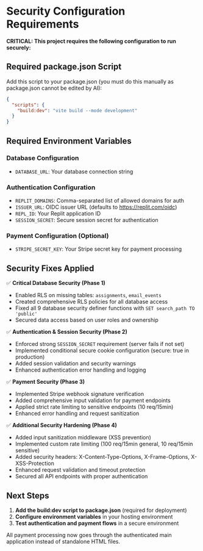 # Security Configuration Requirements

**CRITICAL: This project requires the following configuration to run securely:**

## Required package.json Script
Add this script to your package.json (you must do this manually as package.json cannot be edited by AI):

```json
{
  "scripts": {
    "build:dev": "vite build --mode development"
  }
}
```

## Required Environment Variables

### Database Configuration
- `DATABASE_URL`: Your database connection string

### Authentication Configuration  
- `REPLIT_DOMAINS`: Comma-separated list of allowed domains for auth
- `ISSUER_URL`: OIDC issuer URL (defaults to https://replit.com/oidc)
- `REPL_ID`: Your Replit application ID
- `SESSION_SECRET`: Secure session secret for authentication

### Payment Configuration (Optional)
- `STRIPE_SECRET_KEY`: Your Stripe secret key for payment processing

## Security Fixes Applied

✅ **Critical Database Security (Phase 1)**
- Enabled RLS on missing tables: `assignments`, `email_events`
- Created comprehensive RLS policies for all database access
- Fixed all 9 database security definer functions with `SET search_path TO 'public'`
- Secured data access based on user roles and ownership

✅ **Authentication & Session Security (Phase 2)**
- Enforced strong `SESSION_SECRET` requirement (server fails if not set)
- Implemented conditional secure cookie configuration (secure: true in production)
- Added session validation and security warnings
- Enhanced authentication error handling and logging

✅ **Payment Security (Phase 3)**
- Implemented Stripe webhook signature verification
- Added comprehensive input validation for payment endpoints
- Applied strict rate limiting to sensitive endpoints (10 req/15min)
- Enhanced error handling and request sanitization

✅ **Additional Security Hardening (Phase 4)**
- Added input sanitization middleware (XSS prevention)
- Implemented custom rate limiting (100 req/15min general, 10 req/15min sensitive)
- Added security headers: X-Content-Type-Options, X-Frame-Options, X-XSS-Protection
- Enhanced request validation and timeout protection
- Secured all API endpoints with proper authentication

## Next Steps

1. **Add the build:dev script to package.json** (required for deployment)
2. **Configure environment variables** in your hosting environment
3. **Test authentication and payment flows** in a secure environment

All payment processing now goes through the authenticated main application instead of standalone HTML files.